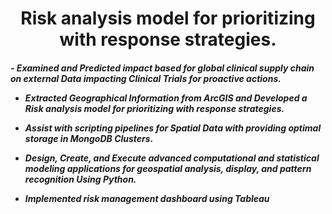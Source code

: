 <h1 align="center">Risk analysis model for prioritizing with response strategies.</h1>

<h5>
  - Examined and Predicted impact based for global clinical supply chain on external Data impacting Clinical Trials for proactive actions.

- Extracted Geographical Information from ArcGIS and Developed a Risk analysis model for prioritizing with response strategies.

- Assist with scripting pipelines for Spatial Data with providing optimal storage in MongoDB Clusters.

- Design, Create, and Execute advanced computational and statistical modeling applications for geospatial
analysis, display, and pattern recognition Using Python.

- Implemented risk management dashboard using Tableau
</h5>
